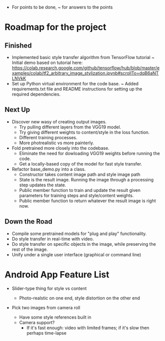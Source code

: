 


* For points to be done, ~ for answers to the points

# Roadmap for the project

## Finished
* Implemented basic style transfer algorithm from TensorFlow tutorial
  ~ Initial demo based on tutorial here: https://colab.research.google.com/github/tensorflow/hub/blob/master/examples/colab/tf2_arbitrary_image_stylization.ipynb#scrollTo=dqB6aNTLNVkK
* Set up Python virtual environment for the code base.
  ~ Added requirements.txt file and README instructions for setting up the required dependencies.

## Next Up
* Discover new wasy of creating output images.
  * Try pulling different layers from the VGG19 model.
  * Try giving different weights to content/style in the loss function.
  * Different training processes.
  * More photrealistic vs more painterly.
* Fold pretrained more closely into the codebase.
  * Eliminate the need for dowloading VGG19 weights before running the code.
  * Get a locally-based copy of the model for fast style transfer.
* Refactor base_demo.py into a class.
  * Constructor takes content image path and style image path
  * State is the result image.  Running the image through a processing step updates the state.
  * Public member function to train and update the result given parameters for training steps and style/content weights.
  * Public member function to return whatever the result image is right now.
   

## Down the Road
* Compile some pretrained models for "plug and play" functionality.
* Do style transfer in real-time with video.
* Do style transfer on specific objects in the image, while preserving the rest of the image.
* Unify under a single user interface (graphical or command line)


# Android App Feature List

* Slider-type thing for style vs content 
  * Photo-realstic on one end, style distortion on the other end

* Pick two images from camera roll
    * Have some style references built in
    * Camera support? 
        * If it's fast enough: video with limited frames; if it's slow then perhaps time-lapse 
